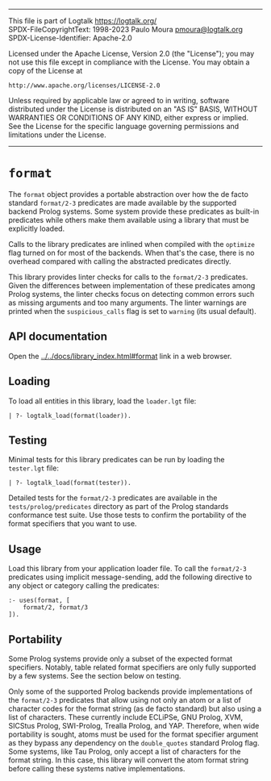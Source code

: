 ________________________________________________________________________

This file is part of Logtalk <https://logtalk.org/>  
SPDX-FileCopyrightText: 1998-2023 Paulo Moura <pmoura@logtalk.org>  
SPDX-License-Identifier: Apache-2.0

Licensed under the Apache License, Version 2.0 (the "License");
you may not use this file except in compliance with the License.
You may obtain a copy of the License at

    http://www.apache.org/licenses/LICENSE-2.0

Unless required by applicable law or agreed to in writing, software
distributed under the License is distributed on an "AS IS" BASIS,
WITHOUT WARRANTIES OR CONDITIONS OF ANY KIND, either express or implied.
See the License for the specific language governing permissions and
limitations under the License.
________________________________________________________________________


`format`
========

The `format` object provides a portable abstraction over how the de
facto standard `format/2-3` predicates are made available by the
supported backend Prolog systems. Some system provide these predicates
as built-in predicates while others make them available using a library
that must be explicitly loaded.

Calls to the library predicates are inlined when compiled with the
`optimize` flag turned on for most of the backends. When that's the
case, there is no overhead compared with calling the abstracted
predicates directly.

This library provides linter checks for calls to the `format/2-3` predicates.
Given the differences between implementation of these predicates among Prolog
systems, the linter checks focus on detecting common errors such as missing
arguments and too many arguments. The linter warnings are printed when the
`suspicious_calls` flag is set to `warning` (its usual default).


API documentation
-----------------

Open the [../../docs/library_index.html#format](../../docs/library_index.html#format)
link in a web browser.


Loading
-------

To load all entities in this library, load the `loader.lgt` file:

	| ?- logtalk_load(format(loader)).


Testing
-------

Minimal tests for this library predicates can be run by loading the
`tester.lgt` file:

	| ?- logtalk_load(format(tester)).

Detailed tests for the `format/2-3` predicates are available in the
`tests/prolog/predicates` directory as part of the Prolog standards
conformance test suite. Use those tests to confirm the portability
of the format specifiers that you want to use.


Usage
-----

Load this library from your application loader file. To call the `format/2-3`
predicates using implicit message-sending, add the following directive to any
object or category calling the predicates:

	:- uses(format, [
		format/2, format/3
	]).


Portability
-----------

Some Prolog systems provide only a subset of the expected format specifiers.
Notably, table related format specifiers are only fully supported by a few
systems. See the section below on testing.

Only some of the supported Prolog backends provide implementations of the
`format/2-3` predicates that allow using not only an atom or a list of
character codes for the format string (as de facto standard) but also using
a list of characters. These currently include ECLiPSe, GNU Prolog, XVM,
SICStus Prolog, SWI-Prolog, Trealla Prolog, and YAP. Therefore, when wide
portability is sought, atoms must be used for the format specifier argument
as they bypass any dependency on the `double_quotes` standard Prolog flag.
Some systems, like Tau Prolog, only accept a list of characters for the
format string. In this case, this library will convert the atom format
string before calling these systems native implementations.
